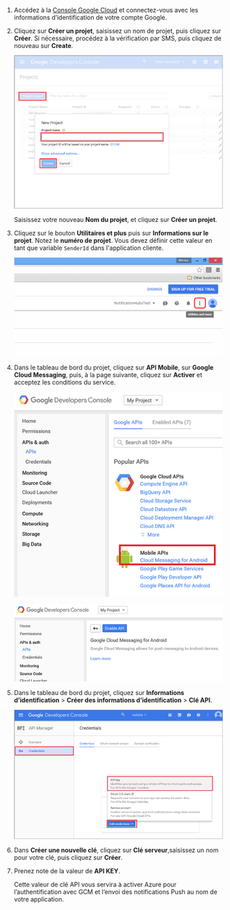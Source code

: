 
1. Accédez à la [Console Google Cloud](https://console.developers.google.com/project) et connectez-vous avec les informations d’identification de votre compte Google. 
 
2. Cliquez sur **Créer un projet**, saisissez un nom de projet, puis cliquez sur **Créer**. Si nécessaire, procédez à la vérification par SMS, puis cliquez de nouveau sur **Create**.

   	![](./media/mobile-services-enable-google-cloud-messaging/mobile-services-google-new-project.png)

	 Saisissez votre nouveau **Nom du projet**, et cliquez sur **Créer un projet**.

3. Cliquez sur le bouton **Utilitaires et plus** puis sur **Informations sur le projet**. Notez le **numéro de projet**. Vous devez définir cette valeur en tant que variable `SenderId` dans l'application cliente.

   	![](./media/mobile-services-enable-google-cloud-messaging/notification-hubs-utilities-and-more.png)


4. Dans le tableau de bord du projet, cliquez sur **API Mobile**, sur **Google Cloud Messaging**, puis, à la page suivante, cliquez sur **Activer** et acceptez les conditions du service.

	![Activation de GCM](./media/mobile-services-enable-google-cloud-messaging/enable-GCM.png)

	![Activation de GCM](./media/mobile-services-enable-google-cloud-messaging/enable-gcm-2.png)

5. Dans le tableau de bord du projet, cliquez sur **Informations d’identification** > **Créer des informations d’identification** > **Clé API**.

   	![](./media/mobile-services-enable-google-cloud-messaging/mobile-services-google-create-server-key.png)

6. Dans **Créer une nouvelle clé**, cliquez sur **Clé serveur**,saisissez un nom pour votre clé, puis cliquez sur **Créer**.

7. Prenez note de la valeur de **API KEY**.

	Cette valeur de clé API vous servira à activer Azure pour l’authentification avec GCM et l’envoi des notifications Push au nom de votre application.

<!---HONumber=AcomDC_0608_2016-->